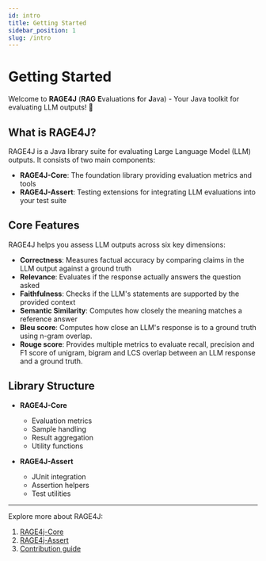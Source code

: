 ```yaml
---
id: intro
title: Getting Started
sidebar_position: 1
slug: /intro
---
```


# Getting Started

Welcome to **RAGE4J** (**RAG** **E**valuations **f**or **J**ava) - Your Java toolkit for evaluating LLM outputs! 🎉

## What is RAGE4J?

RAGE4J is a Java library suite for evaluating Large Language Model (LLM) outputs. It consists of two main components:

- **RAGE4J-Core**: The foundation library providing evaluation metrics and tools
- **RAGE4J-Assert**: Testing extensions for integrating LLM evaluations into your test suite

## Core Features

RAGE4J helps you assess LLM outputs across six key dimensions:

- **Correctness**: Measures factual accuracy by comparing claims in the LLM output against a ground truth
- **Relevance**: Evaluates if the response actually answers the question asked
- **Faithfulness**: Checks if the LLM's statements are supported by the provided context
- **Semantic Similarity**: Computes how closely the meaning matches a reference answer
- **Bleu score**: Computes how close an LLM's response is to a ground truth using n-gram overlap.
- **Rouge score**: Provides multiple metrics to evaluate recall, precision and F1 score of unigram, bigram and LCS
  overlap between an LLM response and a ground truth.

## Library Structure

- **RAGE4J-Core**
    - Evaluation metrics
    - Sample handling
    - Result aggregation
    - Utility functions

- **RAGE4J-Assert**
    - JUnit integration
    - Assertion helpers
    - Test utilities

---

Explore more about RAGE4J:

1. [RAGE4j-Core](/docs/category/rage4j-core)
2. [RAGE4j-Assert](/docs/category/rage4j-assert)
3. [Contribution guide](/docs/contribution)